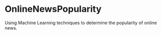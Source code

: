 # OnlineNewsPopularity
Using Machine Learning techniques to determine the popularity of online news.
